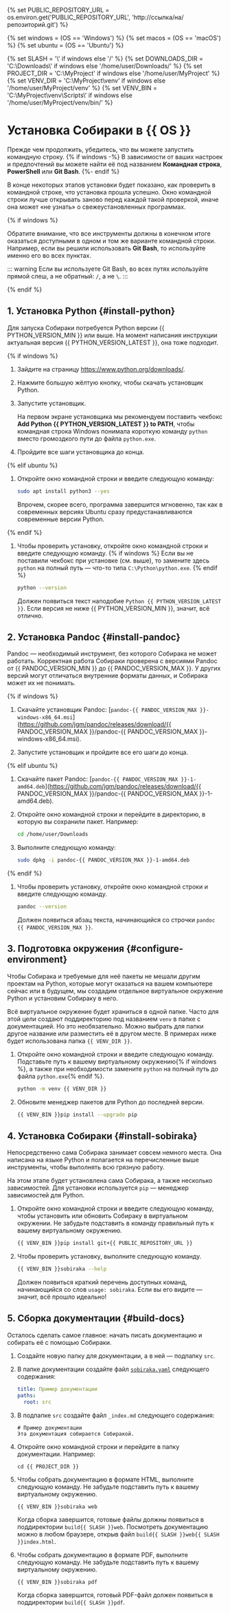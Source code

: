 {% set PUBLIC_REPOSITORY_URL = os.environ.get('PUBLIC_REPOSITORY_URL', 'http://ссылка/на/репозиторий.git') %}

{% set windows = (OS == 'Windows') %}
{% set macos = (OS == 'macOS') %}
{% set ubuntu = (OS == 'Ubuntu') %}

{% set SLASH = '\\' if windows else '/' %}
{% set DOWNLOADS_DIR = 'C:\\Downloads\\' if windows else '/home/user/Downloads/' %}
{% set PROJECT_DIR = 'C:\\MyProject' if windows else '/home/user/MyProject' %}
{% set VENV_DIR = 'C:\\MyProject\\venv' if windows else '/home/user/MyProject/venv' %}
{% set VENV_BIN = 'C:\\MyProject\\venv\\Scripts\\' if windows else '/home/user/MyProject/venv/bin/' %}

# Установка Собираки в {{ OS }}

Прежде чем продолжить, убедитесь, что вы можете запустить командную строку.
{% if windows -%}
В зависимости от ваших настроек и предпочтений вы можете найти её под названием **Командная строка**, **PowerShell** или **Git Bash**.
{%- endif %}

В конце некоторых этапов установки будет показано, как проверить в командной строке, что установка прошла успешно. Окно командной строки лучше открывать заново перед каждой такой проверкой, иначе она может «не узнать» о свежеустановленных программах.

{% if windows %}

Обратите внимание, что все инструменты должны в конечном итоге оказаться доступными в одном и том же варианте командной строки. Например, если вы решили использовать **Git Bash**, то используйте именно его во всех пунктах.

::: warning
Если вы используете Git Bash, во всех путях используйте прямой слеш, а не обратный: `/`, а не `\`.
:::

{% endif %}

## 1. Установка Python {#install-python}

Для запуска Собираки потребуется Python версии {{ PYTHON_VERSION_MIN }} или выше. На момент написания инструкции актуальная версия {{ PYTHON_VERSION_LATEST }}, она тоже подходит.

{% if windows %}

1. Зайдите на страницу <https://www.python.org/downloads/>.

1. Нажмите большую жёлтую кнопку, чтобы скачать установщик Python.

1. Запустите установщик.

   На первом экране установщика мы рекомендуем поставить чекбокс **Add Python {{ PYTHON_VERSION_LATEST }} to PATH**, чтобы командная строка Windows понимала короткую команду `python` вместо громоздкого пути до файла `python.exe`.

1. Пройдите все шаги установщика до конца.

{% elif ubuntu %}

1. Откройте окно командной строки и введите следующую команду:

   ```sh
   sudo apt install python3 --yes
   ```

   Впрочем, скорее всего, программа завершится мгновенно, так как в современных версиях Ubuntu сразу предустанавливаются современные версии Python.

{% endif %}

1. Чтобы проверить установку, откройте окно командной строки и введите следующую команду. {% if windows %} Если вы не поставили чекбокс при установке (см. выше), то замените здесь `python` на полный путь — что-то типа `C:\Python\python.exe`. {% endif %}

   ```sh
   python --version
   ```

   Должен появиться текст наподобие `Python {{ PYTHON_VERSION_LATEST }}`. Если версия не ниже {{ PYTHON_VERSION_MIN }}, значит, всё отлично.

## 2. Установка Pandoc {#install-pandoc}

Pandoc — необходимый инструмент, без которого Собирака не может работать. Корректная работа Собираки проверена с версиями Pandoc от {{ PANDOC_VERSION_MIN }} до {{ PANDOC_VERSION_MAX }}. У других версий могут отличаться внутренние форматы данных, и Собирака может их не понимать.

{% if windows %}

1. Скачайте установщик Pandoc: [`pandoc-{{ PANDOC_VERSION_MAX }}-windows-x86_64.msi`](https://github.com/jgm/pandoc/releases/download/{{ PANDOC_VERSION_MAX }}/pandoc-{{ PANDOC_VERSION_MAX }}-windows-x86_64.msi).

1. Запустите установщик и пройдите все его шаги до конца.

{% elif ubuntu %}

1. Скачайте пакет Pandoc: [`pandoc-{{ PANDOC_VERSION_MAX }}-1-amd64.deb`](https://github.com/jgm/pandoc/releases/download/{{ PANDOC_VERSION_MAX }}/pandoc-{{ PANDOC_VERSION_MAX }}-1-amd64.deb).

1. Откройте окно командной строки и перейдите в директорию, в которую вы сохранили пакет. Например:

   ```sh
   cd /home/user/Downloads
   ```
   
1. Выполните следующую команду:

   ```sh
   sudo dpkg -i pandoc-{{ PANDOC_VERSION_MAX }}-1-amd64.deb
   ```

{% endif %}

1. Чтобы проверить установку, откройте окно командной строки и введите следующую команду.

   ```sh
   pandoc --version
   ```

   Должен появиться абзац текста, начинающийся со строчки `pandoc {{ PANDOC_VERSION_MAX }}`.

## 3. Подготовка окружения {#configure-environment}

Чтобы Собирака и требуемые для неё пакеты не мешали другим проектам на Python, которые могут оказаться на вашем компьютере сейчас или в будущем, мы создадим отдельное виртуальное окружение Python и установим Собираку в него.

Всё виртуальное окружение будет храниться в одной папке. Часто для этой цели создают поддиректорию под названием `venv` в папке с документацией. Но это необязательно. Можно выбрать для папки другое название или разместить её в другом месте. В примерах ниже будет использована папка `{{ VENV_DIR }}`.

1. Откройте окно командной строки и введите следующую команду. Подставьте путь к вашему виртуальному окружению{% if windows %}, а также при необходимости замените `python` на полный путь до файла `python.exe`{% endif %}.

   ```sh
   python -m venv {{ VENV_DIR }}
   ```

1. Обновите менеджер пакетов для Python до последней версии.

   ```sh
   {{ VENV_BIN }}pip install --upgrade pip
   ```

## 4. Установка Собираки {#install-sobiraka}

Непосредственно сама Собирака занимает совсем немного места. Она написана на языке Python и полагается на перечисленные выше инструменты, чтобы выполнять всю грязную работу.

На этом этапе будет установлена сама Собирака, а также несколько зависимостей. Для установки используется `pip` — менеджер зависимостей для Python.

1. Откройте окно командной строки и введите следующую команду, чтобы установить или обновить Собираку в виртуальном окружении. Не забудьте подставить в команду правильный путь к вашему виртуальному окружению.

   ```sh
   {{ VENV_BIN }}pip install git+{{ PUBLIC_REPOSITORY_URL }}
   ```

1. Чтобы проверить установку, выполните следующую команду.

   ```sh
   {{ VENV_BIN }}sobiraka --help
   ```

   Должен появиться краткий перечень доступных команд, начинающийся со слов `usage: sobiraka`. Если вы его видите — значит, всё прошло идеально!

## 5. Сборка документации {#build-docs}

Осталось сделать самое главное: начать писать документацию и собирать её с помощью Собираки.

1. Создайте новую папку для документации, а в ней — подпапку `src`.

1. В папке документации создайте файл [`sobiraka.yaml`](../reference/configuration.md) следующего содержания:

   ```yaml
   title: Пример документации
   paths:
     root: src
   ```
   
1. В подпапке `src` создайте файл `_index.md` следующего содержания:

       # Пример документации
       Эта документация собирается Собиракой.

1. Откройте окно командной строки и перейдите в папку документации. Например:

       cd {{ PROJECT_DIR }}

1. Чтобы собрать документацию в формате HTML, выполните следующую команду. Не забудьте подставить путь к вашему виртуальному окружению.

       {{ VENV_BIN }}sobiraka web

   Когда сборка завершится, готовые файлы должны появиться в поддиректории `build{{ SLASH }}web`. Посмотреть документацию можно в любом браузере, открыв файл `build{{ SLASH }}web{{ SLASH }}index.html`.

1. Чтобы собрать документацию в формате PDF, выполните следующую команду.  Не забудьте подставить путь к вашему виртуальному окружению.

       {{ VENV_BIN }}sobiraka pdf

   Когда сборка завершится, готовый PDF-файл должен появиться в поддиректории `build{{ SLASH }}pdf`.
